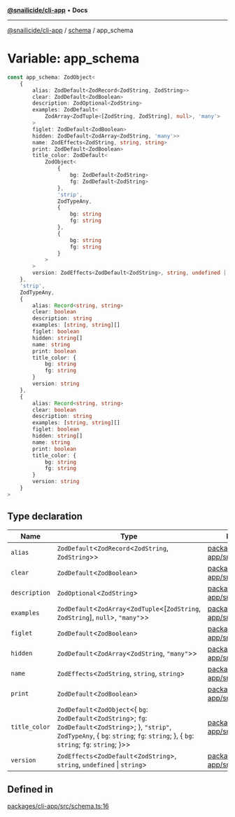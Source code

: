 [**@snailicide/cli-app**](../../../README.md) • **Docs**

---

[@snailicide/cli-app](../../../README.md) / [schema](../README.md) / app_schema

# Variable: app_schema

```ts
const app_schema: ZodObject<
    {
        alias: ZodDefault<ZodRecord<ZodString, ZodString>>
        clear: ZodDefault<ZodBoolean>
        description: ZodOptional<ZodString>
        examples: ZodDefault<
            ZodArray<ZodTuple<[ZodString, ZodString], null>, 'many'>
        >
        figlet: ZodDefault<ZodBoolean>
        hidden: ZodDefault<ZodArray<ZodString, 'many'>>
        name: ZodEffects<ZodString, string, string>
        print: ZodDefault<ZodBoolean>
        title_color: ZodDefault<
            ZodObject<
                {
                    bg: ZodDefault<ZodString>
                    fg: ZodDefault<ZodString>
                },
                'strip',
                ZodTypeAny,
                {
                    bg: string
                    fg: string
                },
                {
                    bg: string
                    fg: string
                }
            >
        >
        version: ZodEffects<ZodDefault<ZodString>, string, undefined | string>
    },
    'strip',
    ZodTypeAny,
    {
        alias: Record<string, string>
        clear: boolean
        description: string
        examples: [string, string][]
        figlet: boolean
        hidden: string[]
        name: string
        print: boolean
        title_color: {
            bg: string
            fg: string
        }
        version: string
    },
    {
        alias: Record<string, string>
        clear: boolean
        description: string
        examples: [string, string][]
        figlet: boolean
        hidden: string[]
        name: string
        print: boolean
        title_color: {
            bg: string
            fg: string
        }
        version: string
    }
>
```

## Type declaration

| Name | Type | Defined in |
| --- | --- | --- |
| `alias` | `ZodDefault`\<`ZodRecord`\<`ZodString`, `ZodString`\>\> | [packages/cli-app/src/schema.ts:17](https://github.com/gbtunney/snailicide-monorepo/blob/2f8292b3376742ccb9ee5c3746eee5023a1d41bb/packages/cli-app/src/schema.ts#L17) |
| `clear` | `ZodDefault`\<`ZodBoolean`\> | [packages/cli-app/src/schema.ts:19](https://github.com/gbtunney/snailicide-monorepo/blob/2f8292b3376742ccb9ee5c3746eee5023a1d41bb/packages/cli-app/src/schema.ts#L19) |
| `description` | `ZodOptional`\<`ZodString`\> | [packages/cli-app/src/schema.ts:23](https://github.com/gbtunney/snailicide-monorepo/blob/2f8292b3376742ccb9ee5c3746eee5023a1d41bb/packages/cli-app/src/schema.ts#L23) |
| `examples` | `ZodDefault`\<`ZodArray`\<`ZodTuple`\<[`ZodString`, `ZodString`], `null`\>, `"many"`\>\> | [packages/cli-app/src/schema.ts:24](https://github.com/gbtunney/snailicide-monorepo/blob/2f8292b3376742ccb9ee5c3746eee5023a1d41bb/packages/cli-app/src/schema.ts#L24) |
| `figlet` | `ZodDefault`\<`ZodBoolean`\> | [packages/cli-app/src/schema.ts:28](https://github.com/gbtunney/snailicide-monorepo/blob/2f8292b3376742ccb9ee5c3746eee5023a1d41bb/packages/cli-app/src/schema.ts#L28) |
| `hidden` | `ZodDefault`\<`ZodArray`\<`ZodString`, `"many"`\>\> | [packages/cli-app/src/schema.ts:32](https://github.com/gbtunney/snailicide-monorepo/blob/2f8292b3376742ccb9ee5c3746eee5023a1d41bb/packages/cli-app/src/schema.ts#L32) |
| `name` | `ZodEffects`\<`ZodString`, `string`, `string`\> | [packages/cli-app/src/schema.ts:36](https://github.com/gbtunney/snailicide-monorepo/blob/2f8292b3376742ccb9ee5c3746eee5023a1d41bb/packages/cli-app/src/schema.ts#L36) |
| `print` | `ZodDefault`\<`ZodBoolean`\> | [packages/cli-app/src/schema.ts:39](https://github.com/gbtunney/snailicide-monorepo/blob/2f8292b3376742ccb9ee5c3746eee5023a1d41bb/packages/cli-app/src/schema.ts#L39) |
| `title_color` | `ZodDefault`\<`ZodObject`\<\{ `bg`: `ZodDefault`\<`ZodString`\>; `fg`: `ZodDefault`\<`ZodString`\>; \}, `"strip"`, `ZodTypeAny`, \{ `bg`: `string`; `fg`: `string`; \}, \{ `bg`: `string`; `fg`: `string`; \}\>\> | [packages/cli-app/src/schema.ts:40](https://github.com/gbtunney/snailicide-monorepo/blob/2f8292b3376742ccb9ee5c3746eee5023a1d41bb/packages/cli-app/src/schema.ts#L40) |
| `version` | `ZodEffects`\<`ZodDefault`\<`ZodString`\>, `string`, `undefined` \| `string`\> | [packages/cli-app/src/schema.ts:50](https://github.com/gbtunney/snailicide-monorepo/blob/2f8292b3376742ccb9ee5c3746eee5023a1d41bb/packages/cli-app/src/schema.ts#L50) |

## Defined in

[packages/cli-app/src/schema.ts:16](https://github.com/gbtunney/snailicide-monorepo/blob/2f8292b3376742ccb9ee5c3746eee5023a1d41bb/packages/cli-app/src/schema.ts#L16)

